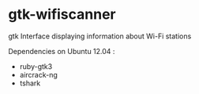 gtk-wifiscanner
===============

gtk Interface displaying information about Wi-Fi stations

Dependencies on Ubuntu 12.04 :
  - ruby-gtk3
  - aircrack-ng
  - tshark
